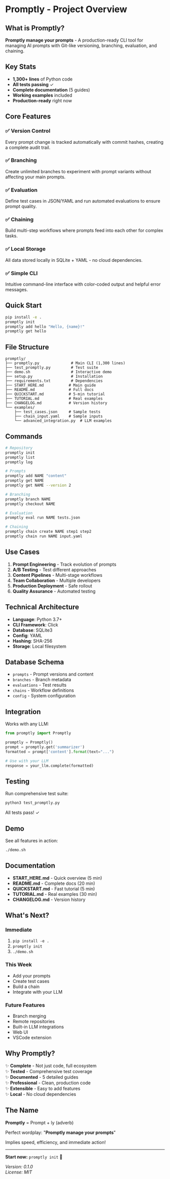 # Promptly - Project Overview

## What is Promptly?

**Promptly manage your prompts** - A production-ready CLI tool for managing AI prompts with Git-like versioning, branching, evaluation, and chaining.

## Key Stats

- **1,300+ lines** of Python code
- **All tests passing** ✓
- **Complete documentation** (5 guides)
- **Working examples** included
- **Production-ready** right now

## Core Features

### ✅ Version Control
Every prompt change is tracked automatically with commit hashes, creating a complete audit trail.

### ✅ Branching
Create unlimited branches to experiment with prompt variants without affecting your main prompts.

### ✅ Evaluation
Define test cases in JSON/YAML and run automated evaluations to ensure prompt quality.

### ✅ Chaining
Build multi-step workflows where prompts feed into each other for complex tasks.

### ✅ Local Storage
All data stored locally in SQLite + YAML - no cloud dependencies.

### ✅ Simple CLI
Intuitive command-line interface with color-coded output and helpful error messages.

## Quick Start

```bash
pip install -e .
promptly init
promptly add hello "Hello, {name}!"
promptly get hello
```

## File Structure

```
promptly/
├── promptly.py              # Main CLI (1,300 lines)
├── test_promptly.py         # Test suite
├── demo.sh                  # Interactive demo
├── setup.py                 # Installation
├── requirements.txt         # Dependencies
├── START_HERE.md           # Main guide
├── README.md               # Full docs
├── QUICKSTART.md           # 5-min tutorial
├── TUTORIAL.md             # Real examples
├── CHANGELOG.md            # Version history
└── examples/
    ├── test_cases.json     # Sample tests
    ├── chain_input.yaml    # Sample inputs
    └── advanced_integration.py  # LLM examples
```

## Commands

```bash
# Repository
promptly init
promptly list
promptly log

# Prompts
promptly add NAME "content"
promptly get NAME
promptly get NAME --version 2

# Branching
promptly branch NAME
promptly checkout NAME

# Evaluation
promptly eval run NAME tests.json

# Chaining
promptly chain create NAME step1 step2
promptly chain run NAME input.yaml
```

## Use Cases

1. **Prompt Engineering** - Track evolution of prompts
2. **A/B Testing** - Test different approaches
3. **Content Pipelines** - Multi-stage workflows
4. **Team Collaboration** - Multiple developers
5. **Production Deployment** - Safe rollout
6. **Quality Assurance** - Automated testing

## Technical Architecture

- **Language**: Python 3.7+
- **CLI Framework**: Click
- **Database**: SQLite3
- **Config**: YAML
- **Hashing**: SHA-256
- **Storage**: Local filesystem

## Database Schema

- `prompts` - Prompt versions and content
- `branches` - Branch metadata
- `evaluations` - Test results
- `chains` - Workflow definitions
- `config` - System configuration

## Integration

Works with any LLM:

```python
from promptly import Promptly

promptly = Promptly()
prompt = promptly.get('summarizer')
formatted = prompt['content'].format(text="...")

# Use with your LLM
response = your_llm.complete(formatted)
```

## Testing

Run comprehensive test suite:

```bash
python3 test_promptly.py
```

All tests pass! ✓

## Demo

See all features in action:

```bash
./demo.sh
```

## Documentation

- **START_HERE.md** - Quick overview (5 min)
- **README.md** - Complete docs (20 min)
- **QUICKSTART.md** - Fast tutorial (5 min)
- **TUTORIAL.md** - Real examples (30 min)
- **CHANGELOG.md** - Version history

## What's Next?

### Immediate
1. `pip install -e .`
2. `promptly init`
3. `./demo.sh`

### This Week
- Add your prompts
- Create test cases
- Build a chain
- Integrate with your LLM

### Future Features
- Branch merging
- Remote repositories
- Built-in LLM integrations
- Web UI
- VSCode extension

## Why Promptly?

✨ **Complete** - Not just code, full ecosystem  
✨ **Tested** - Comprehensive test coverage  
✨ **Documented** - 5 detailed guides  
✨ **Professional** - Clean, production code  
✨ **Extensible** - Easy to add features  
✨ **Local** - No cloud dependencies  

## The Name

**Promptly** = Prompt + ly (adverb)

Perfect wordplay: "**Promptly manage your prompts**"

Implies speed, efficiency, and immediate action!

---

**Start now:** `promptly init` 🚀

*Version: 0.1.0*  
*License: MIT*
